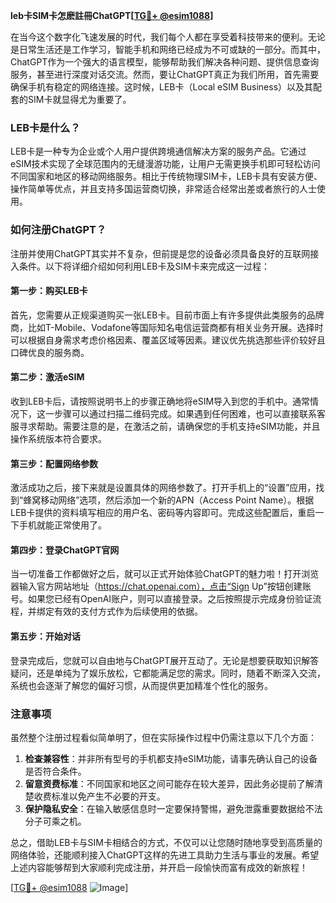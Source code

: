 **leb卡SIM卡怎麽註冊ChatGPT[[TG💪+ @esim1088](https://t.me/s/esim1088)]**

在当今这个数字化飞速发展的时代，我们每个人都在享受着科技带来的便利。无论是日常生活还是工作学习，智能手机和网络已经成为不可或缺的一部分。而其中，ChatGPT作为一个强大的语言模型，能够帮助我们解决各种问题、提供信息查询服务，甚至进行深度对话交流。然而，要让ChatGPT真正为我们所用，首先需要确保手机有稳定的网络连接。这时候，LEB卡（Local eSIM Business）以及其配套的SIM卡就显得尤为重要了。

### LEB卡是什么？

LEB卡是一种专为企业或个人用户提供跨境通信解决方案的服务产品。它通过eSIM技术实现了全球范围内的无缝漫游功能，让用户无需更换手机即可轻松访问不同国家和地区的移动网络服务。相比于传统物理SIM卡，LEB卡具有安装方便、操作简单等优点，并且支持多国运营商切换，非常适合经常出差或者旅行的人士使用。

### 如何注册ChatGPT？

注册并使用ChatGPT其实并不复杂，但前提是您的设备必须具备良好的互联网接入条件。以下将详细介绍如何利用LEB卡及SIM卡来完成这一过程：

#### 第一步：购买LEB卡

首先，您需要从正规渠道购买一张LEB卡。目前市面上有许多提供此类服务的品牌商，比如T-Mobile、Vodafone等国际知名电信运营商都有相关业务开展。选择时可以根据自身需求考虑价格因素、覆盖区域等因素。建议优先挑选那些评价较好且口碑优良的服务商。

#### 第二步：激活eSIM

收到LEB卡后，请按照说明书上的步骤正确地将eSIM导入到您的手机中。通常情况下，这一步骤可以通过扫描二维码完成。如果遇到任何困难，也可以直接联系客服寻求帮助。需要注意的是，在激活之前，请确保您的手机支持eSIM功能，并且操作系统版本符合要求。

#### 第三步：配置网络参数

激活成功之后，接下来就是设置具体的网络参数了。打开手机上的“设置”应用，找到“蜂窝移动网络”选项，然后添加一个新的APN（Access Point Name）。根据LEB卡提供的资料填写相应的用户名、密码等内容即可。完成这些配置后，重启一下手机就能正常使用了。

#### 第四步：登录ChatGPT官网

当一切准备工作都做好之后，就可以正式开始体验ChatGPT的魅力啦！打开浏览器输入官方网站地址（https://chat.openai.com），点击“Sign Up”按钮创建账号。如果您已经有OpenAI账户，则可以直接登录。之后按照提示完成身份验证流程，并绑定有效的支付方式作为后续使用的依据。

#### 第五步：开始对话

登录完成后，您就可以自由地与ChatGPT展开互动了。无论是想要获取知识解答疑问，还是单纯为了娱乐放松，它都能满足您的需求。同时，随着不断深入交流，系统也会逐渐了解您的偏好习惯，从而提供更加精准个性化的服务。

### 注意事项

虽然整个注册过程看似简单明了，但在实际操作过程中仍需注意以下几个方面：

1. **检查兼容性**：并非所有型号的手机都支持eSIM功能，请事先确认自己的设备是否符合条件。
2. **留意资费标准**：不同国家和地区之间可能存在较大差异，因此务必提前了解清楚收费标准以免产生不必要的开支。
3. **保护隐私安全**：在输入敏感信息时一定要保持警惕，避免泄露重要数据给不法分子可乘之机。

总之，借助LEB卡与SIM卡相结合的方式，不仅可以让您随时随地享受到高质量的网络体验，还能顺利接入ChatGPT这样的先进工具助力生活与事业的发展。希望上述内容能够帮到大家顺利完成注册，并开启一段愉快而富有成效的新旅程！

[[TG💪+ @esim1088](https://t.me/s/esim1088) ![Image](https://i.postimg.cc/4NQfJmqS/Snipaste-2025-05-13-00-14-12.png)]